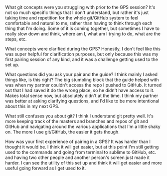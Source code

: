 What git concepts were you struggling with prior to the GPS session?
It's not so much specific things that I don't understand, but rather it's just taking time and repetition for the whole git/GitHub system to feel comfortable and natural to me, rather than having to think through each thing that I'm doing. Some of it is coming together, but sometimes I have to really slow down and think, where am I, what am I trying to do, what are the steps, etc.


What concepts were clarified during the GPS?
Honestly, I don't feel like this was super helpful for clarification purposes, but only because this was my first pairing session of any kind, and it was a challenge getting used to the set up.

What questions did you ask your pair and the guide?
I think mainly I asked things like, is this right? The big stumbling block that the guide helped with was when my partner couldn't access the repo I pushed to GitHub. It turned out that I had saved it do the wrong place, so he didn't have access to it. Makes total sense now, but absolutely didn't at the time. I think my partner was better at asking clarifying questions, and I'd like to be more intentional about this in my next GPS.

What still confuses you about git?
I think I understand git pretty well. It's more keeping track of the masters and branches and repos of git and GitHub and navigating around the various applications that I'm a little shaky on. The more I use git/GitHub, the easier it gets though.

How was your first experience of pairing in a GPS?
It was harder than I thought it would be. I think it will get easier, but at this point I'm still getting used to the commands and going from terminal to sublime to GitHub, etc. and having two other people and another person's screen just made it harder. I can see the utility of this set up and think it will get easier and more useful going forward as I get used to it.